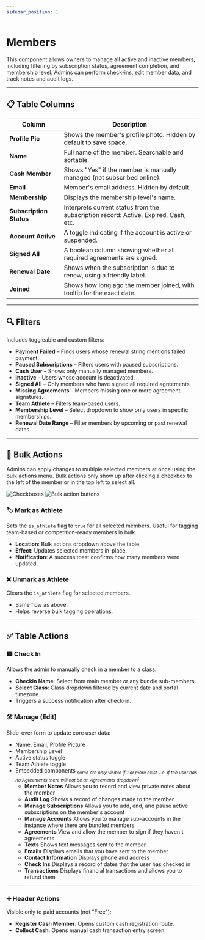 ```yaml
---
sidebar_position: 1
---
```


# Members

This component allows owners to manage all active and inactive members, including filtering by subscription status, agreement completion, and membership level. Admins can perform check-ins, edit member data, and track notes and audit logs.

---

## 📋 Table Columns

| Column                | Description                                                                 |
|-----------------------|-----------------------------------------------------------------------------|
| **Profile Pic**       | Shows the member's profile photo. Hidden by default to save space.         |
| **Name**              | Full name of the member. Searchable and sortable.                          |
| **Cash Member**       | Shows "Yes" if the member is manually managed (not subscribed online).     |
| **Email**             | Member's email address. Hidden by default.                                 |
| **Membership**        | Displays the membership level's name.                                      |
| **Subscription Status** | Interprets current status from the subscription record: Active, Expired, Cash, etc. |
| **Account Active**    | A toggle indicating if the account is active or suspended.                 |
| **Signed All**        | A boolean column showing whether all required agreements are signed.       |
| **Renewal Date**      | Shows when the subscription is due to renew, using a friendly label.       |
| **Joined**            | Shows how long ago the member joined, with tooltip for the exact date.     |

---

## 🔍 Filters

Includes toggleable and custom filters:

- **Payment Failed** – Finds users whose renewal string mentions failed payment.
- **Paused Subscriptions** – Filters users with paused subscriptions.
- **Cash User** – Shows only manually managed members.
- **Inactive** – Users whose account is deactivated.
- **Signed All** – Only members who have signed all required agreements.
- **Missing Agreements** – Members missing one or more agreement signatures.
- **Team Athlete** – Filters team-based users.
- **Membership Level** – Select dropdown to show only users in specific memberships.
- **Renewal Date Range** – Filter members by upcoming or past renewal dates.

---

## 🧰 Bulk Actions

Admins can apply changes to multiple selected members at once using the bulk actions menu.  Bulk actions only show up after clicking a checkbox to the left of the member or in the top left to select all.

![Checkboxes](/img/bulk2.png)
![Bulk action buttons](/img/bulk1.png)



### 🏷 Mark as Athlete
Sets the `is_athlete` flag to `true` for all selected members. Useful for tagging team-based or competition-ready members in bulk.

- **Location**: Bulk actions dropdown above the table.
- **Effect**: Updates selected members in-place.
- **Notification**: A success toast confirms how many members were updated.

### ❌ Unmark as Athlete
Clears the `is_athlete` flag for selected members.

- Same flow as above.
- Helps reverse bulk tagging operations.

---

## ✅ Table Actions

### 🟩 Check In
Allows the admin to manually check in a member to a class.

- **Checkin Name**: Select from main member or any bundle sub-members.
- **Select Class**: Class dropdown filtered by current date and portal timezone.
- Triggers a success notification after check-in.

### 🛠 Manage (Edit)
Slide-over form to update core user data:

- Name, Email, Profile Picture
- Membership Level
- Active status toggle
- Team Athlete toggle
- Embedded components <sub>*some are only visible if 1 or more exist, i.e. if the user has no Agreements there will not be an Agreements dropdown*</sub>:
  - **Member Notes** 
    Allows you to record and view private notes about the member
  - **Audit Log** 
    Shows a record of changes made to the member
  - **Manage Subscriptions**
    Allows you to add, end, and pause active subscriptions on the member's account
  - **Manage Accounts**
    Allows you to manage sub-accounts in the instance where there are bundled members
  - **Agreements**
    View and allow the member to sign if they haven't agreements
  - **Texts** 
    Shows text messages sent to the member
  - **Emails**
    Displays emails that you have sent to the member
  - **Contact Information**
    Displays phone and address
  - **Check Ins**
    Displays a record of dates that the user has checked in 
  - **Transactions**
    Displays financial transactions and allows you to refund them

---

### ➕ Header Actions

Visible only to paid accounts (not "Free"):

- **Register Cash Member**: Opens custom cash registration route.
- **Collect Cash**: Opens manual cash transaction entry screen.